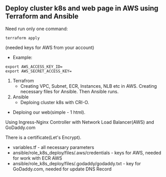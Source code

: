 ## **Deploy cluster k8s and web page in AWS using Terraform and Ansible**

Need run only one command: 
```
terraform apply 
```
(needed keys for AWS from your account)
- Example:
```
export AWS_ACCESS_KEY_ID=
export AWS_SECRET_ACCESS_KEY=
```

1. Terrafrom
    - Creating VPC, Subnet, ECR, Instances, NLB etc in AWS. Creating necessary files for Ansible. Then Ansible runs.
2. Ansible
    - Deploing cluster k8s with CRI-O.
- Deploing our web(simple - 1 html).


Using Ingress-Nginx Controller with Network Load Balancer(AWS) and GoDaddy.com

There is a certificate(Let's Encrypt). 

- variables.tf - all necessary parameters
- ansible/role_k8s_deploy/files/.aws/credentials - keys for AWS, needed for work with ECR AWS
- ansible/role_k8s_deploy/files/.godaddy/godaddy.txt - key for GoDaddy.com, needed for update DNS Record
